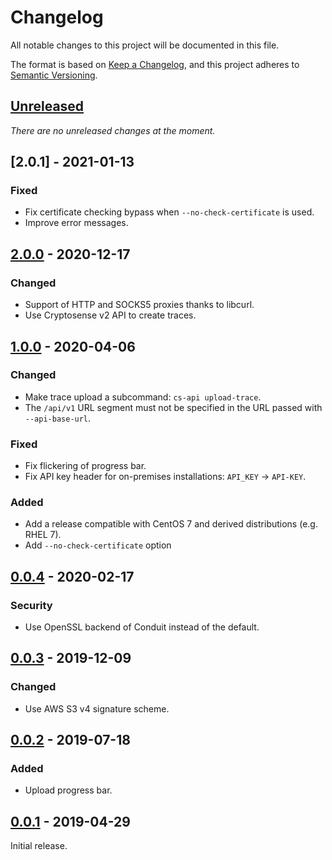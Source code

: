 # Changelog

All notable changes to this project will be documented in this file.

The format is based on [Keep a Changelog](https://keepachangelog.com/en/1.0.0/), and this
project adheres to [Semantic Versioning](https://semver.org/spec/v2.0.0.html).

## [Unreleased]

_There are no unreleased changes at the moment._

## [2.0.1] - 2021-01-13

### Fixed

* Fix certificate checking bypass when `--no-check-certificate` is used.
* Improve error messages.

## [2.0.0] - 2020-12-17

### Changed

* Support of HTTP and SOCKS5 proxies thanks to libcurl.
* Use Cryptosense v2 API to create traces.

## [1.0.0] - 2020-04-06

### Changed

* Make trace upload a subcommand: `cs-api upload-trace`.
* The `/api/v1` URL segment must not be specified in the URL passed with `--api-base-url`.

### Fixed

* Fix flickering of progress bar.
* Fix API key header for on-premises installations: `API_KEY` -> `API-KEY`.

### Added

* Add a release compatible with CentOS 7 and derived distributions (e.g. RHEL 7).
* Add `--no-check-certificate` option

## [0.0.4] - 2020-02-17

### Security

* Use OpenSSL backend of Conduit instead of the default.

## [0.0.3] - 2019-12-09

### Changed

* Use AWS S3 v4 signature scheme.

## [0.0.2] - 2019-07-18

### Added

* Upload progress bar.

## [0.0.1] - 2019-04-29

Initial release.

[Unreleased]: https://github.com/cryptosense/api-client/compare/1.0.0...HEAD
[2.0.0]: https://github.com/cryptosense/api-client/compare/1.0.0...2.0.0
[1.0.0]: https://github.com/cryptosense/api-client/compare/0.0.4...1.0.0
[0.0.4]: https://github.com/cryptosense/api-client/compare/0.0.3...0.0.4
[0.0.3]: https://github.com/cryptosense/api-client/compare/0.0.2...0.0.3
[0.0.2]: https://github.com/cryptosense/api-client/compare/0.0.1...0.0.2
[0.0.1]: https://github.com/cryptosense/api-client/releases/tag/0.0.1
